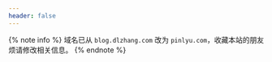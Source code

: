 ```yaml
---
header: false
---
```


{% note info %}
域名已从 `blog.dlzhang.com` 改为 `pinlyu.com`，收藏本站的朋友烦请修改相关信息。
{% endnote %}